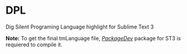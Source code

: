 # DPL
Dig Silent Programing Language highlight for Sublime Text 3

**Note:**
To get the final tmLanguage file, *[PackageDev](https://packagecontrol.io/packages/PackageDev)* package for ST3 is requiered to compile it. 
